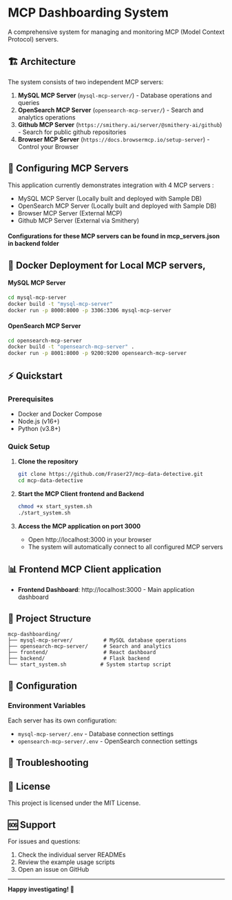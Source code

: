 # MCP Dashboarding System

A comprehensive system for managing and monitoring MCP (Model Context Protocol) servers.

## 🏗️ Architecture

The system consists of two independent MCP servers:

1. **MySQL MCP Server** (`mysql-mcp-server/`) - Database operations and queries
2. **OpenSearch MCP Server** (`opensearch-mcp-server/`) - Search and analytics operations
3. **Github MCP Server** (`https://smithery.ai/server/@smithery-ai/github`) - Search for public github repositories
4. **Browser MCP Server** (`https://docs.browsermcp.io/setup-server`) - Control your Browser


## 🚀 Configuring MCP Servers
This application currently demonstrates integration with 4 MCP servers : 
* MySQL MCP Server (Locally built and deployed with Sample DB)
* OpenSearch MCP Server (Locally built and deployed with Sample DB)
* Browser MCP Server (External MCP)
* Github MCP Server (External via Smithery)
#### Configurations for these MCP servers can be found in mcp_servers.json in backend folder


##  🐳 Docker Deployment for Local MCP servers,

#### MySQL MCP Server
```bash
cd mysql-mcp-server
docker build -t "mysql-mcp-server" 
docker run -p 8000:8000 -p 3306:3306 mysql-mcp-server
```

#### OpenSearch MCP Server
```bash
cd opensearch-mcp-server
docker build -t "opensearch-mcp-server" .
docker run -p 8001:8000 -p 9200:9200 opensearch-mcp-server
```

## ⚡ Quickstart

### Prerequisites
- Docker and Docker Compose
- Node.js (v16+)
- Python (v3.8+)

### Quick Setup
1. **Clone the repository**
   ```bash
   git clone https://github.com/Fraser27/mcp-data-detective.git
   cd mcp-data-detective
   ```

2. **Start the MCP Client frontend and Backend**
   ```bash
   chmod +x start_system.sh
   ./start_system.sh
   ```

3. **Access the MCP application on port 3000**
   - Open http://localhost:3000 in your browser
   - The system will automatically connect to all configured MCP servers


## 📊 Frontend MCP Client application

- **Frontend Dashboard**: http://localhost:3000 - Main application dashboard

## 📁 Project Structure

```
mcp-dashboarding/
├── mysql-mcp-server/          # MySQL database operations
├── opensearch-mcp-server/     # Search and analytics
├── frontend/                  # React dashboard
├── backend/                   # Flask backend
└── start_system.sh           # System startup script
```

## 📝 Configuration

### Environment Variables
Each server has its own configuration:
- `mysql-mcp-server/.env` - Database connection settings
- `opensearch-mcp-server/.env` - OpenSearch connection settings

## 🔧 Troubleshooting


## 📄 License

This project is licensed under the MIT License.

## 🆘 Support

For issues and questions:
1. Check the individual server READMEs
2. Review the example usage scripts
3. Open an issue on GitHub

---

**Happy investigating! 🚀**